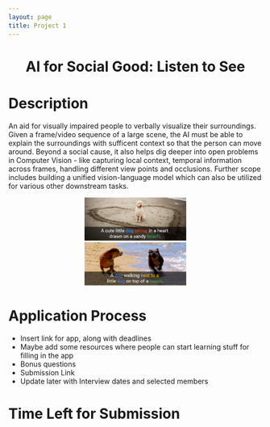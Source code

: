 ```yaml
---
layout: page
title: Project 1
---
```

<h1>
    <center>AI for Social Good: Listen to See</center>
</h1>

# Description

An aid for visually impaired people to verbally visualize their surroundings. Given a frame/video sequence of a large scene, the AI must be able to explain the surroundings with sufficent context so that the person can move around. Beyond a social cause, it also helps dig deeper into open problems in Computer Vision - like capturing local context, temporal information across frames, handling different view points and occlusions. Further scope includes building a unified vision-language model which can also be utilized for various other downstream tasks. 

<p align="center">
    <img src="./assets/images/doggo.png" width="40%">
</p>

# Application Process

- Insert link for app, along with deadlines 
- Maybe add some resources where people can start learning stuff for filling in the app
- Bonus questions
- Submission Link
- Update later with Interview dates and selected members

# Time Left for Submission
<div class="container">
    <div class="countdown-styled" data-date="May 7, 2021 23:59:59"></div>
</div>

